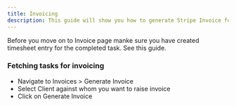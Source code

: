 ```yaml
---
title: Invoicing
description: This guide will show you how to generate Stripe Invoice for outstanding tasks that have been billed in timesheet entry.
---
```


Before you move on to Invoice page manke sure you have created timesheet entry for the completed task.
See this guide.

### Fetching tasks for invoicing
- Navigate to Invoices > Generate Invoice
- Select Client against whom you want to raise invoice
- Click on Generate Invoice